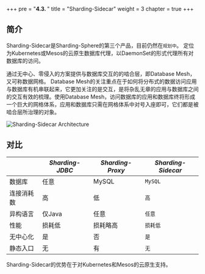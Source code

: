 +++
pre = "<b>4.3. </b>"
title = "Sharding-Sidecar"
weight = 3
chapter = true
+++

## 简介

Sharding-Sidecar是Sharding-Sphere的第三个产品，目前仍然在`规划中`。
定位为Kubernetes或Mesos的云原生数据库代理，以DaemonSet的形式代理所有对数据库的访问。

通过无中心、零侵入的方案提供与数据库交互的的啮合层，即Database Mesh，又可称数据网格。
Database Mesh的关注重点在于如何将分布式的数据访问应用与数据库有机串联起来，它更加关注的是交互，是将杂乱无章的应用与数据库之间的交互有效的梳理。使用Database Mesh，访问数据库的应用和数据库终将形成一个巨大的网格体系，应用和数据库只需在网格体系中对号入座即可，它们都是被啮合层所治理的对象。

![Sharding-Sidecar Architecture](http://shardingsphere.jd.com/document/current/img/sharding-sidecar-brief_v2.png)

## 对比

|          | *Sharding-JDBC* | *Sharding-Proxy* | *Sharding-Sidecar* |
| -------- | --------------- | ---------------- | ------------------ |
| 数据库    | 任意            | MySQL            | `MySQL`             |
| 连接消耗数 | 高             | 低               | `高`                 |
| 异构语言   | 仅Java         | 任意              | `任意`              |
| 性能      | 损耗低          | 损耗略高          | `损耗低`             |
| 无中心化  | 是              | 否               | `是`                 |
| 静态入口  | 无              | 有               | `无`                 |

Sharding-Sidecar的优势在于对Kubernetes和Mesos的云原生支持。
